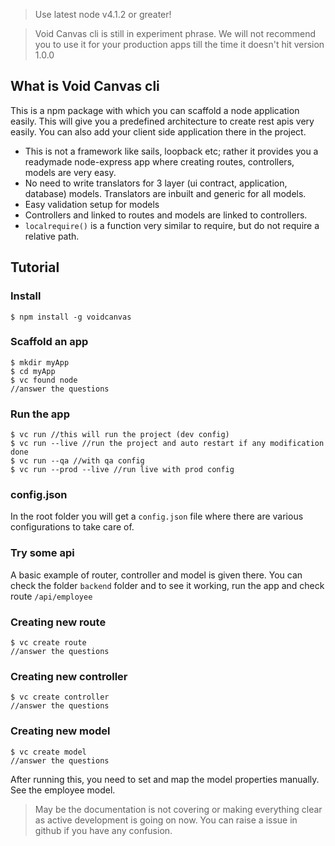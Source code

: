 
> Use latest node v4.1.2 or greater!

> Void Canvas cli is still in experiment phrase. We will not recommend you to use it for your production apps till the time it doesn't hit version 1.0.0


## What is Void Canvas cli
This is a npm package with which you can scaffold a node application easily. This will give you a predefined architecture to create rest apis very easily. You can also add your client side application there in the project.

* This is not a framework like sails, loopback etc; rather it provides you a readymade node-express app where creating routes, controllers, models are very easy.
* No need to write translators for 3 layer (ui contract, application, database) models. Translators are inbuilt and generic for all models.
* Easy validation setup for models
* Controllers and linked to routes and models are linked to controllers.
* `localrequire()` is a function very similar to require, but do not require a relative path.

## Tutorial
### Install
	$ npm install -g voidcanvas

### Scaffold an app
	$ mkdir myApp
	$ cd myApp
	$ vc found node
	//answer the questions 
	

### Run the app
	$ vc run //this will run the project (dev config)
	$ vc run --live //run the project and auto restart if any modification done
	$ vc run --qa //with qa config
	$ vc run --prod --live //run live with prod config


### config.json
In the root folder you will get a `config.json` file where there are various configurations to take care of. 

### Try some api
A basic example of router, controller and model is given there. You can check the folder `backend` folder and to see it working, run the app and check route `/api/employee`

### Creating new route
	$ vc create route
	//answer the questions

### Creating new controller
	$ vc create controller
	//answer the questions

### Creating new model
	$ vc create model
	//answer the questions
After running this, you need to set and map the model properties manually. See the employee model.

> May be the documentation is not covering or making everything clear as active development is going on now. You can raise a issue in github if you have any confusion. 
